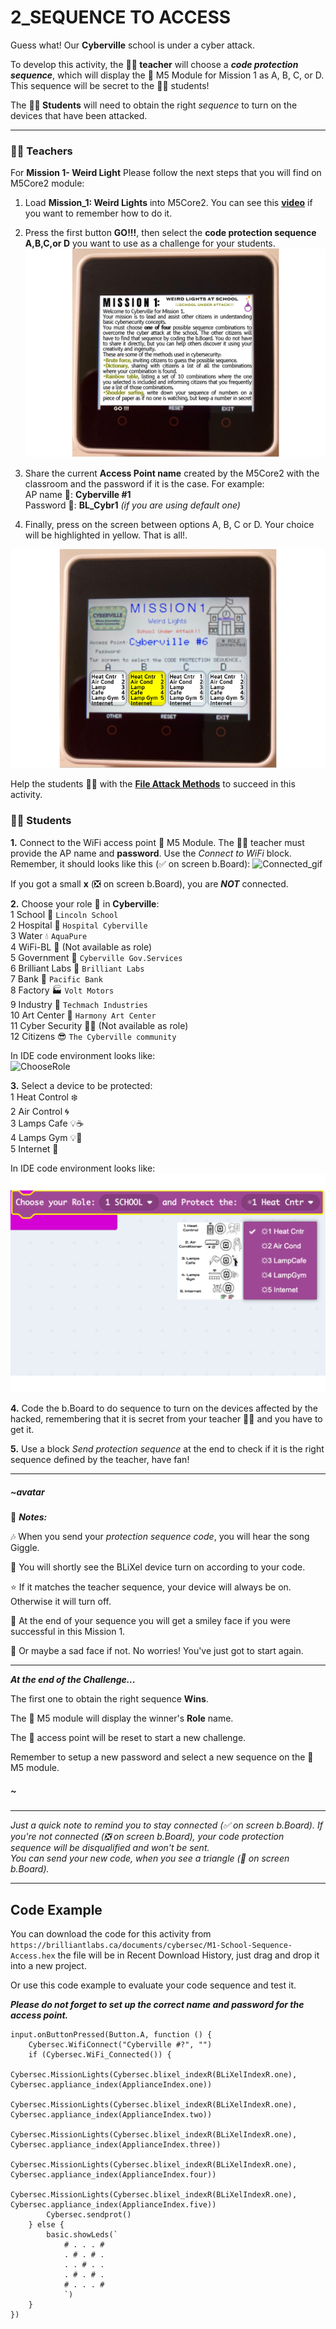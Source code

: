 # 2_SEQUENCE TO ACCESS

Guess what! Our __Cyberville__ school is under a cyber attack.

To develop this activity, the __🧑‍🏫 teacher__ will choose a __*code protection sequence*__, which will display the 📳 M5 Module for Mission 1 as A, B, C, or D. This sequence will be secret to the 🧑‍🎓 students! 

The __🧑‍🎓 Students__ will need to obtain the right *sequence* to turn on the devices that have been attacked.  

---  

### 🧑‍🏫  __Teachers__
For __Mission 1- Weird Light__ Please follow the next steps that you will find on M5Core2 module:

1. Load __Mission_1: Weird Lights__ into M5Core2. You can see this [__video__](https://drive.google.com/file/d/1Ra37Ctwg_KHiViCR3XP2hXUteJ2BQ-y6/view?usp=sharing) if you want to remember how to do it.

2. Press the first button __GO!!!__, then select the __code protection sequence A,B,C,or D__ you want to use as a challenge for your students. ![Act_M1](https://github.com/Brilliant-Labs/code.bl/blob/code_alpha/packaged/docs/static/mb/projects/bboard-tutorials-cyberville/Passwords/2_Seq_to_Access/Act_M1.png?raw=true "Activity Mission 1")

3. Share the current __Access Point name__ created by the M5Core2 with the classroom and the password if it is the case. For example:  
        AP name  📳: __Cyberville #1__  
        Password 🔑: __BL_Cybr1__ *(if you are using default one)*

4. Finally, press on the screen between options A, B, C or D. Your choice will be highlighted in yellow. That is all!.  

![M1_Selected](https://github.com/Brilliant-Labs/code.bl/blob/code_alpha/packaged/docs/static/mb/projects/bboard-tutorials-cyberville/Passwords/2_Seq_to_Access/M1Selected.png?raw=true "Mission Selected")  
  
Help the students 🧑‍🎓 with the [__File Attack Methods__](https://drive.google.com/file/d/1jTZZxPD-yWJKPnu3njlZYRXsEjrpXb3o/view?usp=drive_link) to succeed in this activity.

### 🧑‍🎓 __Students__

__1.__ Connect to the WiFi access point 📳 M5 Module. The 🧑‍🏫 teacher must provide the AP name and __password__. Use the *Connect to WiFi* block. Remember, it should looks like this (✅ on screen b.Board):
<img src="https://github.com/Brilliant-Labs/code.bl/blob/code_alpha/packaged/docs/static/mb/projects/bboard-tutorials-cyberville/Networking/1_Connecting/Connected_gif.gif?raw=true" alt="Connected_gif" title="If you get a ✅, you are connected to Access Point" width="300" />  

If you got a small __x__ (❎ on screen b.Board), you are __*NOT*__ connected.   
  
__2.__ Choose your role 👤 in __Cyberville__:  
    1 School          🏫  `Lincoln School`  
    2 Hospital        🏥  `Hospital Cyberville`  
    3 Water           💧  `AquaPure`  
    4 WiFi-BL         📳  (Not available as role)    
    5 Government      🏢  `Cyberville Gov.Services`   
    6 Brilliant Labs  🏩  `Brilliant Labs`    
    7 Bank            🏦  `Pacific Bank`    
    8 Factory         🏭  `Volt Motors`  
    9 Industry        🏪  `Techmach Industries`  
    10 Art Center     🎨  `Harmony Art Center`   
    11 Cyber Security 🕵️‍♂️  (Not available as role)    
    12 Citizens       😎  `The Cyberville community`  
    
In IDE code environment looks like:  
![ChooseRole](https://github.com/Brilliant-Labs/code.bl/blob/code_alpha/packaged/docs/static/mb/projects/bboard-tutorials-cyberville/Passwords/2_Seq_to_Access/ChooseRol-EN.png?raw=true "Choose a Role")    

__3.__ Select a device to be protected:   
    1 Heat Control ❄️  
    2 Air Control  🌀  
    3 Lamps Cafe 💡☕  
    4 Lamps Gym  💡🏃    
    5 Internet     🛜  
 
In IDE code environment looks like:  
![ChooseDevice](https://github.com/Brilliant-Labs/code.bl/blob/code_alpha/packaged/docs/static/mb/projects/bboard-tutorials-cyberville/Passwords/2_Seq_to_Access/ChooseDevice-EN.png?raw=true "Choose a Role")

__4.__ Code the b.Board to do sequence to turn on the devices affected by the hacked, remembering that it is secret from your teacher 🧑‍🏫 and you have to get it.

__5.__ Use a block *Send protection sequence* at the end to check if it is the right sequence defined by the teacher, have fan!
  
***

##### ~avatar
📌 __*Notes:*__

🎶 When you send your *protection sequence code*, you will hear the song Giggle.

🌟 You will shortly see the BLiXel device turn on according to your code.

⭐️ If it matches the teacher sequence, your device will always be on.  Otherwise it will turn off.

🙂 At the end of your sequence you will get a smiley face if you were successful in this Mission 1.

🙁 Or maybe a sad face if not. No worries! You've just got to start again.

---

__*At the end of the Challenge...*__

The first one to obtain the right sequence __Wins__.

The 📳 M5 module will display the winner's __Role__ name.

The 📳 access point will be reset to start a new challenge.

Remember to setup a new password and select a new sequence on the 📳 M5 module.
##### ~



---

 *Just a quick note to remind you to stay connected (✅ on screen b.Board). If you're not connected (❎ on screen b.Board), your code protection sequence will be disqualified and won't be sent.       
 You can send your new code, when you see a triangle (🔺 on screen b.Board).*

---

## Code Example

You can download the code for this activity from `https://brilliantlabs.ca/documents/cybersec/M1-School-Sequence-Access.hex` the file will be in Recent Download History, just drag and drop it into a new project.  

Or use this code example to evaluate your code sequence and test it.

__*Please do not forget to set up the correct name and password for the access point.*__

```blocks
input.onButtonPressed(Button.A, function () {
    Cybersec.WifiConnect("Cyberville #?", "")
    if (Cybersec.WiFi_Connected()) {
        Cybersec.MissionLights(Cybersec.blixel_indexR(BLiXelIndexR.one), Cybersec.appliance_index(ApplianceIndex.one))
        Cybersec.MissionLights(Cybersec.blixel_indexR(BLiXelIndexR.one), Cybersec.appliance_index(ApplianceIndex.two))
        Cybersec.MissionLights(Cybersec.blixel_indexR(BLiXelIndexR.one), Cybersec.appliance_index(ApplianceIndex.three))
        Cybersec.MissionLights(Cybersec.blixel_indexR(BLiXelIndexR.one), Cybersec.appliance_index(ApplianceIndex.four))
        Cybersec.MissionLights(Cybersec.blixel_indexR(BLiXelIndexR.one), Cybersec.appliance_index(ApplianceIndex.five))
        Cybersec.sendprot()
    } else {
        basic.showLeds(`
            # . . . #
            . # . # .
            . . # . .
            . # . # .
            # . . . #
            `)
    }
})

```